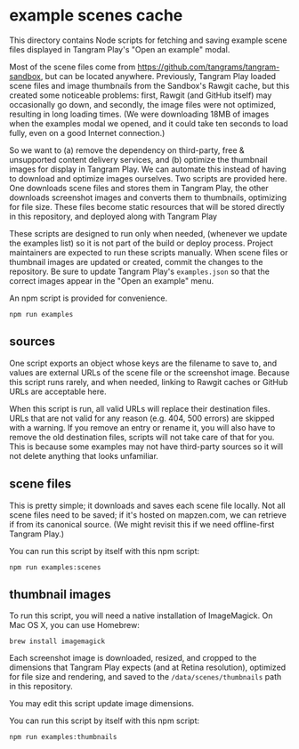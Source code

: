 # example scenes cache

This directory contains Node scripts for fetching and saving example scene files
displayed in Tangram Play's "Open an example" modal.

Most of the scene files come from https://github.com/tangrams/tangram-sandbox,
but can be located anywhere. Previously, Tangram Play loaded scene files and
image thumbnails from the Sandbox's Rawgit cache, but this created some
noticeable problems: first, Rawgit (and GitHub itself) may occasionally go
down, and secondly, the image files were not optimized, resulting in long
loading times. (We were downloading 18MB of images when the examples modal
we opened, and it could take ten seconds to load fully, even on a good Internet
connection.)

So we want to (a) remove the dependency on third-party, free & unsupported
content delivery services, and (b) optimize the thumbnail images for display
in Tangram Play. We can automate this instead of having to download and optimize
images ourselves. Two scripts are provided here. One downloads scene files
and stores them in Tangram Play, the other downloads screenshot images and
converts them to thumbnails, optimizing for file size. These files become
static resources that will be stored directly in this repository, and deployed
along with Tangram Play

These scripts are designed to run only when needed, (whenever we update the
examples list) so it is not part of the build or deploy process. Project
maintainers are expected to run these scripts manually. When scene files or
thumbnail images are updated or created, commit the changes to the repository.
Be sure to update Tangram Play's `examples.json` so that the correct images
appear in the "Open an example" menu.

An npm script is provided for convenience.

```
npm run examples
```

## sources

One script exports an object whose keys are the filename to save to, and
values are external URLs of the scene file or the screenshot image. Because this
script runs rarely, and when needed, linking to Rawgit caches or GitHub URLs
are acceptable here.

When this script is run, all valid URLs will replace their destination files.
URLs that are not valid for any reason (e.g. 404, 500 errors) are skipped with
a warning. If you remove an entry or rename it, you will also have to remove
the old destination files, scripts will not take care of that for you. This is
because some examples may not have third-party sources so it will not delete
anything that looks unfamiliar.

## scene files

This is pretty simple; it downloads and saves each scene file locally. Not all
scene files need to be saved; if it's hosted on mapzen.com, we can retrieve if
from its canonical source. (We might revisit this if we need offline-first
Tangram Play.)

You can run this script by itself with this npm script:

```
npm run examples:scenes
```

## thumbnail images

To run this script, you will need a native installation of ImageMagick.
On Mac OS X, you can use Homebrew:

```
brew install imagemagick
```

Each screenshot image is downloaded, resized, and cropped to the dimensions that
Tangram Play expects (and at Retina resolution), optimized for file size and
rendering, and saved to the `/data/scenes/thumbnails` path in this repository.

You may edit this script update image dimensions.

You can run this script by itself with this npm script:

```
npm run examples:thumbnails
```
